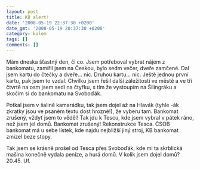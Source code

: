 ```yaml
---
layout: post
title: KB alert!
date: '2008-05-19 22:37:30 +0200'
date_gmt: '2008-05-19 20:37:30 +0200'
category: kolem
tags: []
comments: []
---
```

<p>Mám dneska šťastný den, či co. Jsem potřeboval vybrat nájem z bankomatu, zamířil jsem na Českou, bylo sedm večer, dveře zamčené. Dal jsem kartu do čtečky a dveře... nic. Druhou kartu... nic. Ještě jednou první kartu, pak jsem to vzdal. Chvilku jsem řešil další záležitosti ve městě a ve tři čtvrtě na osm jsem sedl na čtyřku, s tím že vystoupím na Šilingráku a skočím si do bankomatu na Svoboďák. </p>
<p>Potkal jsem v šalině kamarádku, tak jsem dojel až na Hlavák (tyhle -ák zkratky jsou ve psaném textu dost hrozné!), že vyberu tam. Bankomat zrušený, vždyť jsem to věděl! Tak jdu k Tescu, kde jsem vybral v pátek ráno, než jsem jel domů. Bankomat zrušený! Rekonstrukce Tesca. ČSOB bankomat má u sebe lístek, kde najdu nejbližší jiný stroj, KB bankomat zmizel beze stopy.</p>
<p>Tak jsem se krásně prošel od Tesca přes Svoboďák, kde mi ta skrblická mašina konečně vydala peníze, a hurá domů. V kolik jsem dojel domů? 20.45. Uf.</p>
